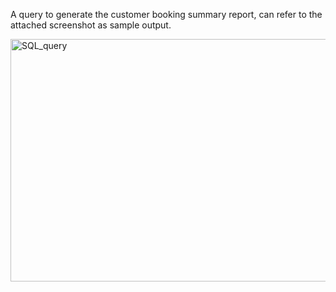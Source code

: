A query to generate the customer booking summary report, can refer to the attached screenshot as sample output.

<img width="512" height="388" alt="SQL_query" src="https://github.com/user-attachments/assets/1053b790-4e0b-4220-9aaf-bf3325f34b41" />
